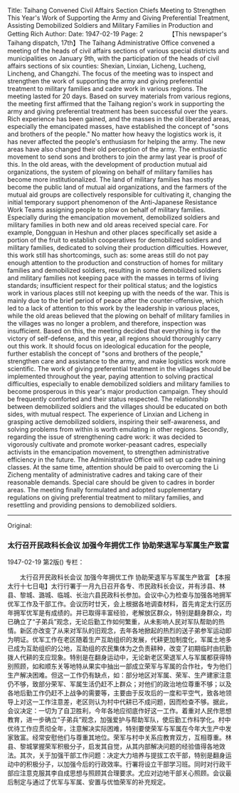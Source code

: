 Title: Taihang Convened Civil Affairs Section Chiefs Meeting to Strengthen This Year's Work of Supporting the Army and Giving Preferential Treatment, Assisting Demobilized Soldiers and Military Families in Production and Getting Rich
Author: 
Date: 1947-02-19
Page: 2
　　
　　【This newspaper's Taihang dispatch, 17th】The Taihang Administrative Office convened a meeting of the heads of civil affairs sections of various special districts and municipalities on January 9th, with the participation of the heads of civil affairs sections of six counties: Shexian, Linxian, Licheng, Lucheng, Lincheng, and Changzhi. The focus of the meeting was to inspect and strengthen the work of supporting the army and giving preferential treatment to military families and cadre work in various regions. The meeting lasted for 20 days. Based on survey materials from various regions, the meeting first affirmed that the Taihang region's work in supporting the army and giving preferential treatment has been successful over the years. Rich experience has been gained, and the masses in the old liberated areas, especially the emancipated masses, have established the concept of "sons and brothers of the people." No matter how heavy the logistics work is, it has never affected the people's enthusiasm for helping the army. The new areas have also changed their old perception of the army. The enthusiastic movement to send sons and brothers to join the army last year is proof of this. In the old areas, with the development of production mutual aid organizations, the system of plowing on behalf of military families has become more institutionalized. The land of military families has mostly become the public land of mutual aid organizations, and the farmers of the mutual aid groups are collectively responsible for cultivating it, changing the initial temporary support phenomenon of the Anti-Japanese Resistance Work Teams assigning people to plow on behalf of military families. Especially during the emancipation movement, demobilized soldiers and military families in both new and old areas received special care. For example, Dongguan in Heshun and other places specifically set aside a portion of the fruit to establish cooperatives for demobilized soldiers and military families, dedicated to solving their production difficulties. However, this work still has shortcomings, such as: some areas still do not pay enough attention to the production and construction of homes for military families and demobilized soldiers, resulting in some demobilized soldiers and military families not keeping pace with the masses in terms of living standards; insufficient respect for their political status; and the logistics work in various places still not keeping up with the needs of the war. This is mainly due to the brief period of peace after the counter-offensive, which led to a lack of attention to this work by the leadership in various places, while the old areas believed that the plowing on behalf of military families in the villages was no longer a problem, and therefore, inspection was insufficient. Based on this, the meeting decided that everything is for the victory of self-defense, and this year, all regions should thoroughly carry out this work. It should focus on ideological education for the people, further establish the concept of "sons and brothers of the people," strengthen care and assistance to the army, and make logistics work more scientific. The work of giving preferential treatment in the villages should be implemented throughout the year, paying attention to solving practical difficulties, especially to enable demobilized soldiers and military families to become prosperous in this year's major production campaign. They should be frequently comforted and their status respected. The relationship between demobilized soldiers and the villages should be educated on both sides, with mutual respect. The experience of Linxian and Licheng in grasping active demobilized soldiers, inspiring their self-awareness, and solving problems from within is worth emulating in other regions. Secondly, regarding the issue of strengthening cadre work: it was decided to vigorously cultivate and promote worker-peasant cadres, especially activists in the emancipation movement, to strengthen administrative efficiency in the future. The Administrative Office will set up cadre training classes. At the same time, attention should be paid to overcoming the Li Zicheng mentality of administrative cadres and taking care of their reasonable demands. Special care should be given to cadres in border areas. The meeting finally formulated and adopted supplementary regulations on giving preferential treatment to military families, and resettling and providing pensions to demobilized soldiers.



<hr /> 

Original: 


### 太行召开民政科长会议  加强今年拥优工作  协助荣退军与军属生产致富

1947-02-19
第2版()
专栏：

　　太行召开民政科长会议
    加强今年拥优工作
    协助荣退军与军属生产致富
    【本报太行十七日电】太行行署于一月九日召开各专、市民政科长会议，并有涉县、林县、黎城、潞城、临城、长治六县民政科长参加。会议中心为检查与加强各地拥军优军工作及干部工作。会议历时廿天，会上根据各地调查材料，首先肯定太行区历年拥军优军是有成绩的。并已取得丰富经验，老解放区群众，特别是翻身群众，均已确立了“子弟兵”观念，无论后勤工作如何繁重，从未影响人民对军队帮助的热情。新区亦改变了从来对军队的旧观念，去年各地掀起的热烈的送子弟参军运动即为明证。优军工作在老区随着生产互助组织的发展，代耕更加制度化，军属土地多已成为互助组织的公地，互助组的农民集体为之负责耕种，改变了初期临时由抗勤拨人代耕的支应现象。特别是在翻身运动中，无论新老区荣退军人与军属都获得特别照顾，如和顺东关等地特从果实中抽出一部成立荣军与军属的合作社，专为他们生产解决困难。但这一工作仍有缺点，如：部分地区对军属、荣军、生产建家注意仍不够，致部分荣军、军属生活仍赶不上群众；对他们的政治地位尊重不够；以及各地后勤工作仍赶不上战争的需要等，主要由于反攻后的一度和平空气，致各地领导上对这一工作注意差，老区则认为村中代耕已不成问题，因而检查不够。据此，会议决定：一切为了自卫胜利，今年各地应彻底作好这一工作。着重对人民作思想教育，进一步确立“子弟兵”观念，加强爱护与帮助军队，使后勤工作科学化。村中优待工作应贯彻全年，注意解决实际困难，特别要使荣军与军属在今年大生产中发家致富。经常安慰他们与尊重其地位。荣军与村中关系应教育双方，互相尊重。林县、黎城掌握荣军积极分子，启发其自觉，从其内部解决问题的经验值得各地效法。其次，关于加强干部工作问题：决定大力培养与提拔工农干部，特别是翻身运动中的积极分子，以加强今后的行政效率。行署将设立干部学习班。同时对行政干部应注意克服其李自成思想与照顾其合理要求。尤应对边地干部关心照顾。会议最后制定与通过了优军与军属、安置与优恤荣军的补充规定。
